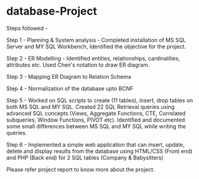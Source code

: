 # database-Project

Steps followed - 

Step 1 - Planning & System analysis - Completed installation of MS SQL Server and MY SQL Workbench, Identified the objective for the project.

Step 2 - ER Modelling - Identified entities, relationships, cardinalities, attributes etc. Used Chen's notation to draw ER diagram.

Step 3 - Mapping ER Diagram to Relation Schema

Step 4 - Normalization of the database upto BCNF

Step 5 - Worked on SQL scripts to create (11 tables), insert, drop tables on both MS SQL and MY SQL. Created 22 SQL Retrieval queries using advanced SQL concepts (Views, Aggregate Functions, CTE, Correlated subqueries, Window Functions, PIVOT etc). Identified and documented some small differences between MS SQL and MY SQL while writing the queries.

Step 6 - Implemented a simple web application that can insert, update, delete and display results from the database using HTML/CSS (Front end) and PHP (Back end) for 2 SQL tables (Company & Babysitters)

Please refer project report to know more about the project.
